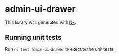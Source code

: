 # admin-ui-drawer

This library was generated with [Nx](https://nx.dev).

## Running unit tests

Run `nx test admin-ui-drawer` to execute the unit tests.
